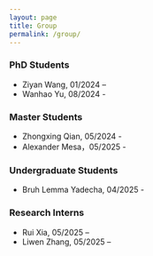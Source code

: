 ```yaml
---
layout: page
title: Group
permalink: /group/
---
```


### PhD Students
- Ziyan Wang, 01/2024 –
- Wanhao Yu, 08/2024 -

### Master Students
- Zhongxing Qian, 05/2024 -
- Alexander Mesa，05/2025 -

### Undergraduate Students
- Bruh Lemma Yadecha, 04/2025 -
  
### Research Interns
- Rui Xia, 05/2025 –
- Liwen Zhang, 05/2025 –
